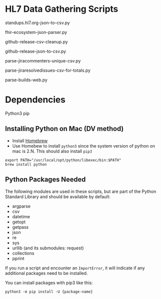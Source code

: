 # HL7 Data Gathering Scripts

standups.hl7.org-json-to-csv.py

fhir-ecosystem-json-parser.py

github-release-csv-cleanup.py

github-release-json-to-csv.py

parse-jiracommenters-unique-csv.py

parse-jiraresolvedissues-csv-for-totals.py

parse-builds-web.py

# Dependencies
Python3
pip

## Installing Python on Mac (DV method)
- Install [Homebrew](https://brew.sh/)
- Use Homebew to install `python3` since the system version of python on mac is 2.N. This should also install `pip3`
```
export PATH="/usr/local/opt/python/libexec/bin:$PATH"
brew install python
```

## Python Packages Needed

The following modules are used in these scripts, but are part of the Python Standard Library and should be available by default:

- argparse
- csv
- datetime
- getopt
- getpass
- json
- re
- sys
- urllib (and its submodules: request)
- collections
- pprint

If you run a script and encounter an `ImportError`, it will indicate if any additional packages need to be installed. 

You can install packages with pip3 like this:

```
python3 -m pip install -U {package-name}
```

